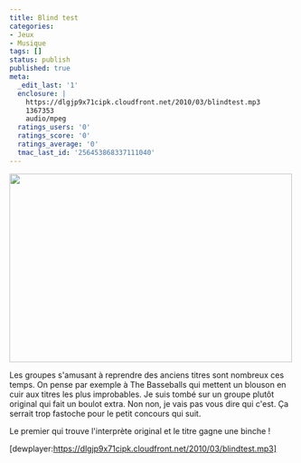 ```yaml
---
title: Blind test
categories:
- Jeux
- Musique
tags: []
status: publish
published: true
meta:
  _edit_last: '1'
  enclosure: |
    https://dlgjp9x71cipk.cloudfront.net/2010/03/blindtest.mp3
    1367353
    audio/mpeg
  ratings_users: '0'
  ratings_score: '0'
  ratings_average: '0'
  tmac_last_id: '256453868337111040'
---
```

<img class="alignnone size-full wp-image-1545" title="4435350087_b882dcde30" src="https://dlgjp9x71cipk.cloudfront.net/2010/03/4435350087_b882dcde30.jpg" alt="" width="500" height="333" />

Les groupes s'amusant à reprendre des anciens titres sont nombreux ces temps. On pense par exemple à The Basseballs qui mettent un blouson en cuir aux titres les plus improbables.
Je suis tombé sur un groupe plutôt original qui fait un boulot extra. Non non, je vais pas vous dire qui c'est. Ça serrait trop fastoche pour le petit concours qui suit.

Le premier qui trouve l'interprète original et le titre gagne une binche !

[dewplayer:https://dlgjp9x71cipk.cloudfront.net/2010/03/blindtest.mp3]
